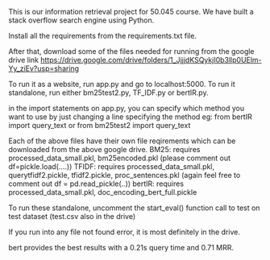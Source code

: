 This is our information retrieval project for 50.045 course. We have built a stack overflow search engine using Python.


Install all the requirements from the requirements.txt file.

After that, download some of the files needed for running from the google drive link
https://drive.google.com/drive/folders/1_JjjjdKSQykjI0b3llp0UElm-Yy_ziEv?usp=sharing

To run it as a website, run app.py and go to localhost:5000. 
To run it standalone, run either bm25test2.py, TF_IDF.py or bertIR.py.

in the import statements on app.py, you can specify which method you want to use by just changing a line specifying the method 
eg: from bertIR import query_text
 or from bm25test2 import query_text


Each of the above files have their own file reqirements which can be downloaded from the above google drive.
BM25: requires processed_data_small.pkl, bm25encoded.pkl (please comment out df=pickle.load(....))
TFIDF: requires processed_data_small.pkl, querytfidf2.pickle, tfidf2.pickle, proc_sentences.pkl (again feel free to comment out df = pd.read_pickle(..))
bertIR: requires processed_data_small.pkl, doc_encoding_bert_full.pickle 

To run these standalone, uncomment the start_eval() function call to test on test dataset (test.csv also in the drive)


If you run into any file not found error, it is most definitely in the drive.


bert provides the best results with a 0.21s query time and 0.71 MRR.


